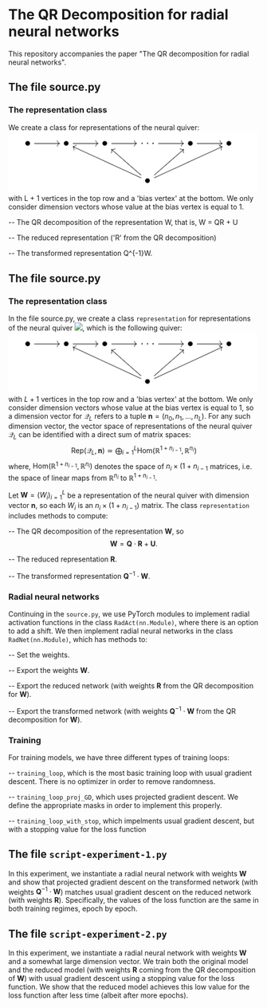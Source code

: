 # The QR Decomposition for radial neural networks

This repository accompanies the paper "The QR decomposition for radial neural networks".

## The file source.py

### The representation class

We create a class for representations of the neural quiver:
<img src="neural-quiver.png" alt="drawing" width="500"/>
with L + 1 vertices in the top row and a 'bias vertex' at the bottom. We only consider dimension vectors whose value at the bias vertex is equal to 1.  

-- The QR decomposition of the representation W, that is, W = QR + U

-- The reduced representation ('R' from the QR decomposition)

-- The transformed representation Q^{-1}W.


## The file source.py

### The representation class

In the file source.py, we create a class $\texttt{representation}$ for representations of the neural quiver <img src="https://render.githubusercontent.com/render/math?math=\mathscr{Q}_L">, which is the following quiver:
<img src="neural-quiver.png" alt="drawing" width="500"/>
with $L + 1$ vertices in the top row and a 'bias vertex' at the bottom. We only consider dimension vectors whose value at the bias vertex is equal to $1$, so a dimension vector for $\mathscr{Q}_L$ refers to a tuple $\mathbf{n} = (n_0, n_1, \dots, n_L)$. For any such dimension vector, the vector space of representations of the neural quiver $\mathscr{Q}_L$ can be identified with a direct sum of matrix spaces:
$$\mathsf{Rep}(\mathscr{Q}_L, \mathbf{n})  \simeq  \bigoplus_{i=1}^L \mathrm{Hom}(\mathbb{R}^{1 +n_{i-1}}, \mathbb{R}^{n_i})$$
where, $\mathrm{Hom}(\mathbb{R}^{1 +n_{i-1}}, \mathbb{R}^{n_i})$ denotes the space of $n_i \times (1+n_{i-1}$ matrices, i.e. the space of linear maps from $\mathbb{R}^{n_i}$ to $\mathbb{R}^{1 + n_{i-1}}$. 

Let  $\mathbf{W} = (W_i)_{i=1}^L$ be a representation of the neural quiver with dimension vector $\mathbf{n}$, so each $W_i$ is an $n_i \times (1 + n_{i-1})$ matrix. The class $\texttt{representation}$ includes methods to compute:

-- The QR decomposition of the representation $\mathbf{W}$, so $$\mathbf{W} = \mathbf{Q} \cdot \mathbf{R} + \mathbf{U}.$$

-- The reduced representation $\mathbf{R}$.

-- The transformed representation $\mathbf{Q}^{-1} \cdot \mathbf{W}$.

### Radial neural networks

Continuing in the $\texttt{source.py}$, we use PyTorch modules to implement radial activation functions in the class $\texttt{RadAct(nn.Module)}$, where there is an option to add a shift. We then implement radial neural networks in the class $\texttt{RadNet(nn.Module)}$, which has methods to:

-- Set the weights.

-- Export the weights $\mathbf{W}$.

-- Export the reduced network (with weights $\mathbf{R}$ from the QR decomposition for $\mathbf{W}$).

-- Export the transformed network (with weights $\mathbf{Q}^{-1} \cdot \mathbf{W}$ from the QR decomposition for $\mathbf{W}$).

### Training

For training models, we have three different types of training loops:

-- $\texttt{training_loop}$, which is the most basic training loop with usual gradient descent. There is no optimizer in order to remove randomness. 

-- $\texttt{training_loop_proj_GD}$, which uses projected gradient descent. We define the appropriate masks in order to implement this properly. 

-- $\texttt{training_loop_with_stop}$, which impelments usual gradient descent, but with a stopping value for the loss function

## The file $\texttt{script-experiment-1.py}$

In this experiment, we instantiate a radial neural network with weights $\mathbf{W}$ and show that projected gradient descent on the transformed network (with weights $\mathbf{Q}^{-1} \cdot \mathbf{W}$) matches usual gradient descent on the reduced network (with weights $\mathbf{R}$). Specifically, the values of the loss function are the same in both training regimes, epoch by epoch. 


## The file $\texttt{script-experiment-2.py}$

In this experiment, we instantiate a radial neural network with weights $\mathbf{W}$ and a somewhat large dimension vector. We train both the original model and the reduced model (with weights $\mathbf{R}$ coming from the QR decomposition of $\mathbf{W}$) with usual gradient descent using a stopping value for the loss function. We show that the reduced model achieves this low value for the loss function after less time (albeit after more epochs).

